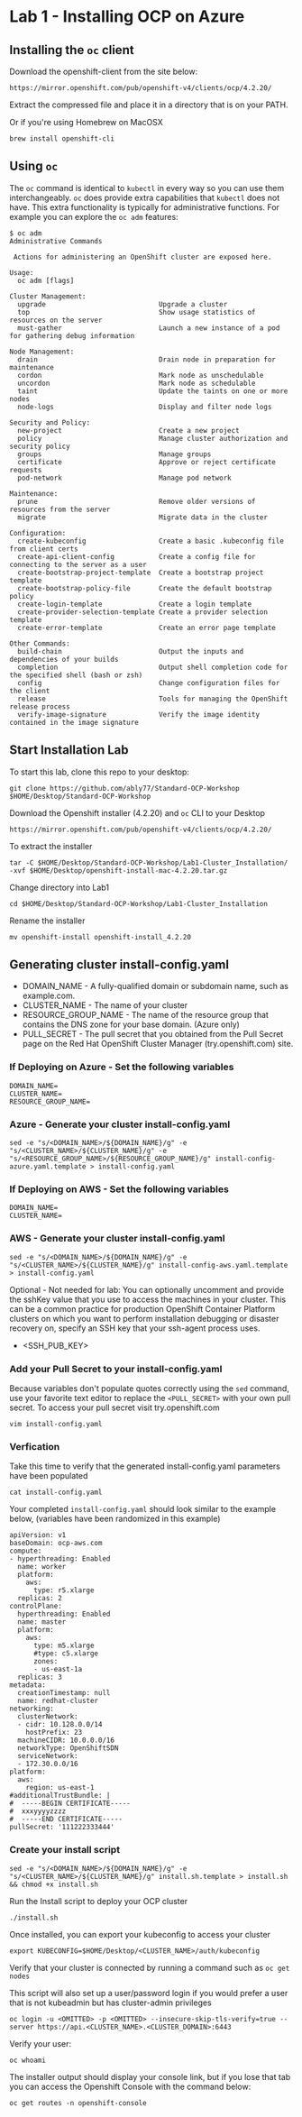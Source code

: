 # Lab 1 - Installing OCP on Azure

## Installing the `oc` client
Download the openshift-client from the site below:
```
https://mirror.openshift.com/pub/openshift-v4/clients/ocp/4.2.20/
```
Extract the compressed file and place it in a directory that is on your PATH.


Or if you're using Homebrew on MacOSX
```
brew install openshift-cli
```

## Using `oc`
The `oc` command is identical to `kubectl` in every way so you can use them interchangeably. `oc` does provide extra capabilities that `kubectl` does not have. This extra functionality is typically for administrative functions. For example you can explore the `oc adm` features:
```
$ oc adm
Administrative Commands

 Actions for administering an OpenShift cluster are exposed here.

Usage:
  oc adm [flags]

Cluster Management:
  upgrade                            Upgrade a cluster
  top                                Show usage statistics of resources on the server
  must-gather                        Launch a new instance of a pod for gathering debug information

Node Management:
  drain                              Drain node in preparation for maintenance
  cordon                             Mark node as unschedulable
  uncordon                           Mark node as schedulable
  taint                              Update the taints on one or more nodes
  node-logs                          Display and filter node logs

Security and Policy:
  new-project                        Create a new project
  policy                             Manage cluster authorization and security policy
  groups                             Manage groups
  certificate                        Approve or reject certificate requests
  pod-network                        Manage pod network

Maintenance:
  prune                              Remove older versions of resources from the server
  migrate                            Migrate data in the cluster

Configuration:
  create-kubeconfig                  Create a basic .kubeconfig file from client certs
  create-api-client-config           Create a config file for connecting to the server as a user
  create-bootstrap-project-template  Create a bootstrap project template
  create-bootstrap-policy-file       Create the default bootstrap policy
  create-login-template              Create a login template
  create-provider-selection-template Create a provider selection template
  create-error-template              Create an error page template

Other Commands:
  build-chain                        Output the inputs and dependencies of your builds
  completion                         Output shell completion code for the specified shell (bash or zsh)
  config                             Change configuration files for the client
  release                            Tools for managing the OpenShift release process
  verify-image-signature             Verify the image identity contained in the image signature
```

## Start Installation Lab

To start this lab, clone this repo to your desktop:
```
git clone https://github.com/ably77/Standard-OCP-Workshop $HOME/Desktop/Standard-OCP-Workshop
```

Download the Openshift installer (4.2.20) and `oc` CLI to your Desktop
```
https://mirror.openshift.com/pub/openshift-v4/clients/ocp/4.2.20/
```

To extract the installer
```
tar -C $HOME/Desktop/Standard-OCP-Workshop/Lab1-Cluster_Installation/ -xvf $HOME/Desktop/openshift-install-mac-4.2.20.tar.gz
```

Change directory into Lab1
```
cd $HOME/Desktop/Standard-OCP-Workshop/Lab1-Cluster_Installation
```

Rename the installer
```
mv openshift-install openshift-install_4.2.20
```

## Generating cluster install-config.yaml
- DOMAIN_NAME - A fully-qualified domain or subdomain name, such as example.com.
- CLUSTER_NAME - The name of your cluster
- RESOURCE_GROUP_NAME - The name of the resource group that contains the DNS zone for your base domain. (Azure only)
- PULL_SECRET - The pull secret that you obtained from the Pull Secret page on the Red Hat OpenShift Cluster Manager (try.openshift.com) site.

### If Deploying on Azure - Set the following variables
```
DOMAIN_NAME=
CLUSTER_NAME=
RESOURCE_GROUP_NAME=
```

### Azure - Generate your cluster install-config.yaml
```
sed -e "s/<DOMAIN_NAME>/${DOMAIN_NAME}/g" -e "s/<CLUSTER_NAME>/${CLUSTER_NAME}/g" -e "s/<RESOURCE_GROUP_NAME>/${RESOURCE_GROUP_NAME}/g" install-config-azure.yaml.template > install-config.yaml
```

### If Deploying on AWS - Set the following variables
```
DOMAIN_NAME=
CLUSTER_NAME=
```

### AWS - Generate your cluster install-config.yaml
```
sed -e "s/<DOMAIN_NAME>/${DOMAIN_NAME}/g" -e "s/<CLUSTER_NAME>/${CLUSTER_NAME}/g" install-config-aws.yaml.template > install-config.yaml
```

Optional - Not needed for lab:
You can optionally uncomment and provide the sshKey value that you use to access the machines in your cluster. This can be a common practice for production OpenShift Container Platform clusters on which you want to perform installation debugging or disaster recovery on, specify an SSH key that your ssh-agent process uses.
- <SSH_PUB_KEY>

### Add your Pull Secret to your install-config.yaml
Because variables don't populate quotes correctly using the `sed` command, use your favorite text editor to replace the `<PULL_SECRET>` with your own pull secret. To access your pull secret visit try.openshift.com
```
vim install-config.yaml
```

### Verfication
Take this time to verify that the generated install-config.yaml parameters have been populated
```
cat install-config.yaml
```

Your completed `install-config.yaml` should look similar to the example below, (variables have been randomized in this example)
```
apiVersion: v1
baseDomain: ocp-aws.com
compute:
- hyperthreading: Enabled
  name: worker
  platform:
    aws:
      type: r5.xlarge
  replicas: 2
controlPlane:
  hyperthreading: Enabled
  name: master
  platform:
    aws:
      type: m5.xlarge
      #type: c5.xlarge
      zones:
      - us-east-1a
  replicas: 3
metadata:
  creationTimestamp: null
  name: redhat-cluster
networking:
  clusterNetwork:
  - cidr: 10.128.0.0/14
    hostPrefix: 23
  machineCIDR: 10.0.0.0/16
  networkType: OpenShiftSDN
  serviceNetwork:
  - 172.30.0.0/16
platform:
  aws:
    region: us-east-1
#additionalTrustBundle: |
#  -----BEGIN CERTIFICATE-----
#  xxxyyyyzzzz
#  -----END CERTIFICATE-----
pullSecret: '111222333444'
```

### Create your install script
```
sed -e "s/<DOMAIN_NAME>/${DOMAIN_NAME}/g" -e "s/<CLUSTER_NAME>/${CLUSTER_NAME}/g" install.sh.template > install.sh && chmod +x install.sh
```

Run the Install script to deploy your OCP cluster
```
./install.sh
```

Once installed, you can export your kubeconfig to access your cluster
```
export KUBECONFIG=$HOME/Desktop/<CLUSTER_NAME>/auth/kubeconfig
```

Verify that your cluster is connected by running a command such as `oc get nodes`

This script will also set up a user/password login if you would prefer a user that is not kubeadmin but has cluster-admin privileges
```
oc login -u <OMITTED> -p <OMITTED> --insecure-skip-tls-verify=true --server https://api.<CLUSTER_NAME>.<CLUSTER_DOMAIN>:6443
```

Verify your user:
```
oc whoami
```

The installer output should display your console link, but if you lose that tab you can access the Openshift Console with the command below:
```
oc get routes -n openshift-console
```
